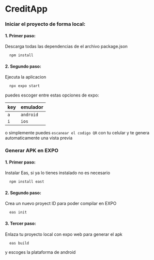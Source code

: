 # CreditApp

### Iniciar el proyecto de forma local:

#### 1. Primer paso:

Descarga todas las dependencias de el archivo package.json

```bash
  npm install
```

#### 2. Segundo paso:

Ejecuta la aplicacion

```bash
  npx expo start
```

puedes escoger entre estas opciones de expo:

| key | emulador  |
| :-- | :-------- |
| `a` | `android` |
| `i` | `ios`     |

o simplemente puedes `escanear el codigo QR` con tu celular y te genera automaticamente una vista previa

### Generar APK en EXPO

#### 1. Primer paso:

Instalar Eas, si ya lo tienes instalado no es necesario

```bash
  npm install east
```

#### 2. Segundo paso:

Crea un nuevo proyect ID para poder compilar en EXPO

```bash
  eas init
```

#### 3. Tercer paso:

Enlaza tu proyecto local con expo web para generar el apk

```bash
  eas build
```

y escoges la plataforma de android
